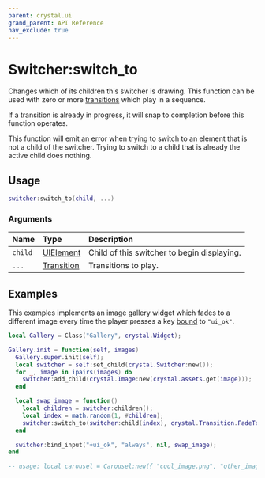 ```yaml
---
parent: crystal.ui
grand_parent: API Reference
nav_exclude: true
---
```


# Switcher:switch_to

Changes which of its children this switcher is drawing. This function can be used with zero or more [transitions](transition) which play in a sequence.

If a transition is already in progress, it will snap to completion before this function operates.

This function will emit an error when trying to switch to an element that is not a child of the switcher. Trying to switch to a child that is already the active child does nothing.

## Usage

```lua
switcher:switch_to(child, ...)
```

### Arguments

| Name    | Type                                        | Description                                 |
| :------ | :------------------------------------------ | :------------------------------------------ |
| `child` | [UIElement](ui_element)                     | Child of this switcher to begin displaying. |
| `...`   | [Transition](/crystal/api/scene/transition) | Transitions to play.                        |

## Examples

This examples implements an image gallery widget which fades to a different image every time the player presses a key [bound](/crystal/api/input/input_player_set_bindings) to `"ui_ok"`.

```lua
local Gallery = Class("Gallery", crystal.Widget);

Gallery.init = function(self, images)
  Gallery.super.init(self);
  local switcher = self:set_child(crystal.Switcher:new());
  for _, image in ipairs(images) do
    switcher:add_child(crystal.Image:new(crystal.assets.get(image)));
  end

  local swap_image = function()
    local children = switcher:children();
    local index = math.random(1, #children);
    switcher:switch_to(switcher:child(index), crystal.Transition.FadeToBlack:new(), crystal.Transition.FadeFromBlack:new());
  end

  switcher:bind_input("+ui_ok", "always", nil, swap_image);
end

-- usage: local carousel = Carousel:new({ "cool_image.png", "other_image.png", "last_image.png" });
```
